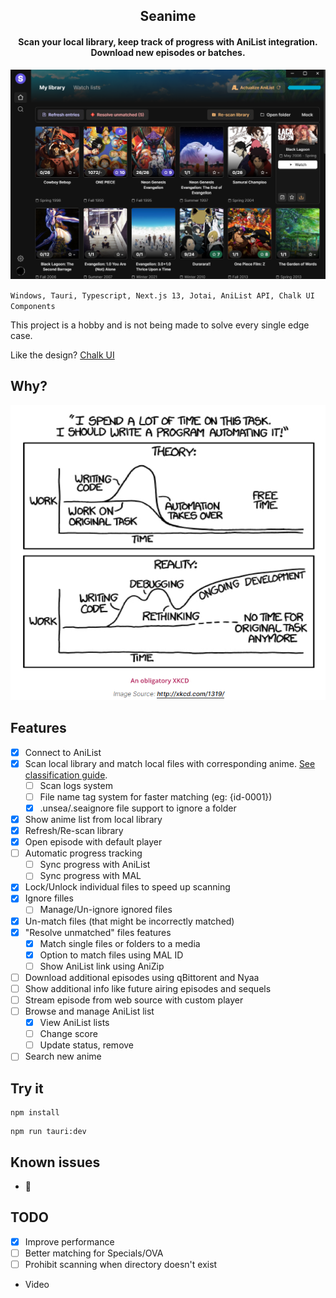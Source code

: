 <h2 align="center"><b>Seanime</b></h2>

<h4 align="center">Scan your local library, keep track of progress with AniList integration. Download new episodes or
batches.</h4>

![img_2.png](img_2.png)

``
Windows, Tauri, Typescript, Next.js 13, Jotai, AniList API, Chalk UI Components
``

This project is a hobby and is not being made to solve every single edge case.

Like the design? [Chalk UI](https://github.com/5rahim/chalk-ui)

## Why?

![img_1.png](img_1.png)

## Features

- [x] Connect to AniList
- [x] Scan local library and match local files with corresponding
  anime. [See classification guide](https://github.com/5rahim/seanime/blob/main/guide.md).
  - [ ] Scan logs system
  - [ ] File name tag system for faster matching (eg: {id-0001})
  - [x] .unsea/.seaignore file support to ignore a folder
- [x] Show anime list from local library
- [x] Refresh/Re-scan library
- [x] Open episode with default player
- [ ] Automatic progress tracking
  - [ ] Sync progress with AniList
  - [ ] Sync progress with MAL
- [x] Lock/Unlock individual files to speed up scanning
- [x] Ignore filles
  - [ ] Manage/Un-ignore ignored files
- [x] Un-match files (that might be incorrectly matched)
- [x] "Resolve unmatched" files features
  - [x] Match single files or folders to a media
  - [x] Option to match files using MAL ID
  - [ ] Show AniList link using AniZip
- [ ] Download additional episodes using qBittorent and Nyaa
- [ ] Show additional info like future airing episodes and sequels
- [ ] Stream episode from web source with custom player
- [ ] Browse and manage AniList list
  - [x] View AniList lists
  - [ ] Change score
  - [ ] Update status, remove
- [ ] Search new anime

## Try it

```shell
npm install
```

```shell
npm run tauri:dev
```

## Known issues

- :shrug:

## TODO

- [x] Improve performance
- [ ] Better matching for Specials/OVA
- [ ] Prohibit scanning when directory doesn't exist
- Video
